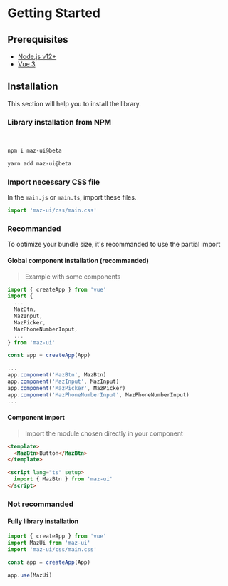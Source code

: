 # Getting Started

## Prerequisites

- [Node.js v12+](https://nodejs.org/)
- [Vue 3](https://v3.vuejs.org/)

## Installation

This section will help you to install the library.

### Library installation from NPM

<br />

<NpmBadge package="maz-ui" dist-tag="beta" />

<CodeGroup>
  <CodeGroupItem title="NPM" active>

```bash
npm i maz-ui@beta
```
  </CodeGroupItem>
  <CodeGroupItem title="YARN">

```bash
yarn add maz-ui@beta
```
  </CodeGroupItem>

</CodeGroup>

### Import necessary CSS file

In the `main.js` or `main.ts`, import these files.

```ts
import 'maz-ui/css/main.css'
```

### Recommanded

To optimize your bundle size, it's recommanded to use the partial import

#### Global component installation (recommanded)

> Example with some components

```typescript
import { createApp } from 'vue'
import {
  ...
  MazBtn,
  MazInput,
  MazPicker,
  MazPhoneNumberInput,
  ...
} from 'maz-ui'

const app = createApp(App)

...
app.component('MazBtn', MazBtn)
app.component('MazInput', MazInput)
app.component('MazPicker', MazPicker)
app.component('MazPhoneNumberInput', MazPhoneNumberInput)
...
```

#### Component import

> Import the module chosen directly in your component

```html
<template>
  <MazBtn>Button</MazBtn>
</template>

<script lang="ts" setup>
  import { MazBtn } from 'maz-ui'
</script>
```

### Not recommanded

#### Fully library installation

```typescript
import { createApp } from 'vue'
import MazUi from 'maz-ui'
import 'maz-ui/css/main.css'

const app = createApp(App)

app.use(MazUi)
```
